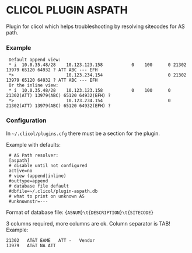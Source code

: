 CLICOL PLUGIN ASPATH
====================
Plugin for clicol which helps troubleshooting by resolving sitecodes for AS path.

### Example

	 Default append view:
	 * i  10.0.35.48/28    10.123.123.158           0    100      0 21302 13979 65120 64932 ? ATT ABC --- EFH
	 *>                    10.123.234.154                         0 21302 13979 65120 64932 ? ATT ABC --- EFH
	 Or the inline view:
	 * i  10.0.35.48/28    10.123.123.158           0    100      0 21302(ATT) 13979(ABC) 65120 64932(EFH) ?
	 *>                    10.123.234.154                         0 21302(ATT) 13979(ABC) 65120 64932(EFH) ?

### Configuration

In `~/.clicol/plugins.cfg` there must be a section for the plugin.

Example with defaults:

	 # AS Path resolver:
	 [aspath]
	 # disable until not configured
	 active=no
	 # view (append|inline)
	 #outtype=append
	 # database file default
	 #dbfile=~/.clicol/plugin-aspath.db
	 # what to print on unknown AS
	 #unknownstr=---
	 
Format of database file:
`{ASNUM}\t{DESCRIPTION}\t{SITECODE}`

3 columns required, more columns are ok. Column separator is TAB!
Example:

	21302	AT&T EAME	ATT	-	Vendor
	13979	AT&T NA	ATT
